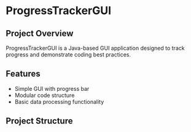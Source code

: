 # ProgressTrackerGUI

## Project Overview
ProgressTrackerGUI is a Java-based GUI application designed to track progress and demonstrate coding best practices.

## Features
- Simple GUI with progress bar
- Modular code structure
- Basic data processing functionality

## Project Structure
